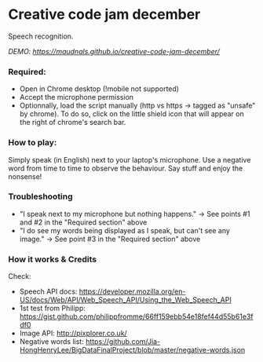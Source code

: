 # Creative code jam december

Speech recognition.

*DEMO: https://maudnals.github.io/creative-code-jam-december/*

### Required:
* Open in Chrome desktop (!mobile not supported)
* Accept the microphone permission
* Optionnally, load the script manually (http vs https -> tagged as "unsafe" by chrome). To do so, click on the little shield icon that will appear on the right of chrome's search bar.

### How to play:
Simply speak (in English) next to your laptop's microphone.
Use a negative word from time to time to observe the behaviour.
Say stuff and enjoy the nonsense!

### Troubleshooting
* "I speak next to my microphone but nothing happens." -> See points #1 and #2 in the "Required section" above
* "I do see my words being displayed as I speak, but can't see any image." -> See point #3 in the "Required section" above

### How it works & Credits
Check:
* Speech API docs: https://developer.mozilla.org/en-US/docs/Web/API/Web_Speech_API/Using_the_Web_Speech_API
* 1st test from Philipp: https://gist.github.com/philippfromme/66ff159ebb54e18fef44d55b61e3fdf0
* Image API: http://pixplorer.co.uk/
* Negative words list: https://github.com/Jia-HongHenryLee/BigDataFinalProject/blob/master/negative-words.json


